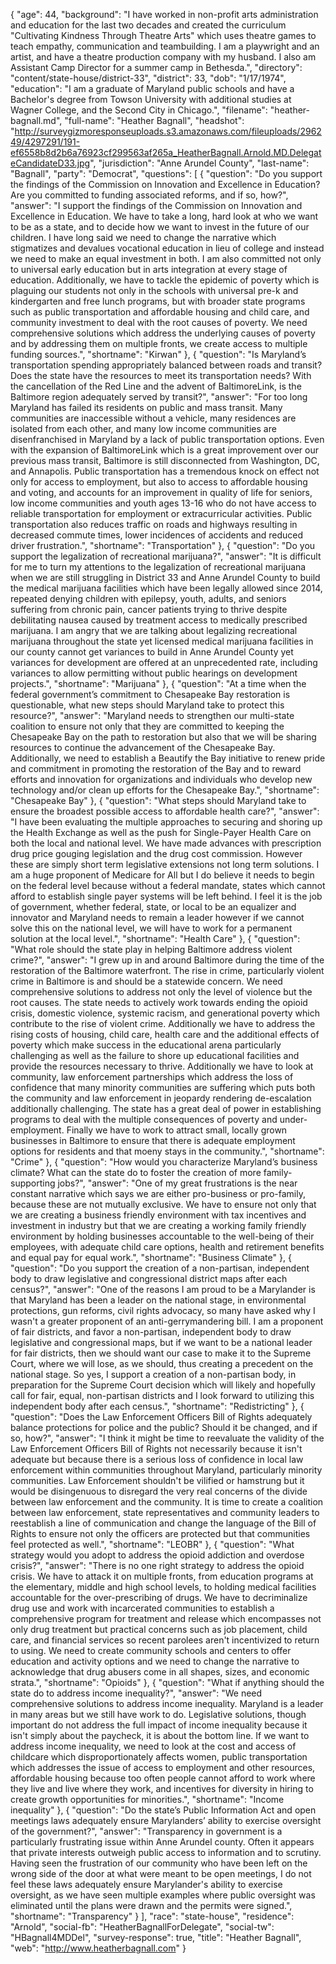 {
  "age": 44,
  "background": "I have worked in non-profit arts administration and education for the last two decades and created the curriculum \"Cultivating Kindness Through Theatre Arts\" which uses theatre games to teach empathy, communication and teambuilding. I am a playwright and an artist, and have a theatre production company with my husband. I also am Assistant Camp Director for a summer camp in Bethesda.",
  "directory": "content/state-house/district-33",
  "district": 33,
  "dob": "1/17/1974",
  "education": "I am a graduate of Maryland public schools and have a Bachelor's degree from Towson University with additional studies at Wagner College, and the Second City in Chicago.",
  "filename": "heather-bagnall.md",
  "full-name": "Heather Bagnall",
  "headshot": "http://surveygizmoresponseuploads.s3.amazonaws.com/fileuploads/296249/4297291/191-ef6558b8d2b6a76923cf299563af265a_HeatherBagnall.Arnold.MD.DelegateCandidateD33.jpg",
  "jurisdiction": "Anne Arundel County",
  "last-name": "Bagnall",
  "party": "Democrat",
  "questions": [
    {
      "question": "Do you support the findings of the Commission on Innovation and Excellence in Education? Are you committed to funding associated reforms, and if so, how?",
      "answer": "I support the findings of the Commission on Innovation and Excellence in Education. We have to take a long, hard look at who we want to be as a state, and to decide how we want to invest in the future of our children. I have long said we need to change the narrative which stigmatizes and devalues vocational education in lieu of college and instead we need to make an equal investment in both. I am also committed not only to universal early education but in arts integration at every stage of education. Additionally, we have to tackle the epidemic of poverty which is plaguing our students not only in the schools with universal pre-k and kindergarten and free lunch programs, but with broader state programs such as public transportation and affordable housing and child care, and community investment to deal with the root causes of poverty. We need comprehensive solutions which address the underlying causes of poverty and by addressing them on multiple fronts, we create access to multiple funding sources.",
      "shortname": "Kirwan"
    },
    {
      "question": "Is Maryland’s transportation spending appropriately balanced between roads and transit? Does the state have the resources to meet its transportation needs? With the cancellation of the Red Line and the advent of BaltimoreLink, is the Baltimore region adequately served by transit?",
      "answer": "For too long Maryland has failed its residents on public and mass transit. Many communities are inaccessible without a vehicle, many residences are isolated from each other, and many low income communities are disenfranchised in Maryland by a lack of public transportation options. Even with the expansion of BaltimoreLink which is a great improvement over our previous mass transit, Baltimore is still disconnected from Washington, DC, and Annapolis. Public transportation has a tremendous knock on effect not only for access to employment, but also to access to affordable housing and  voting, and accounts for an improvement in quality of life for seniors, low income communities and youth ages 13-16 who do not have access to reliable transportation for employment or extracurricular activities. Public transportation also reduces traffic on roads and highways resulting in decreased commute times, lower incidences of accidents and reduced driver frustration.",
      "shortname": "Transportation"
    },
    {
      "question": "Do you support the legalization of recreational marijuana?",
      "answer": "It is difficult for me to turn my attentions to the legalization of recreational marijuana when we are still struggling in District 33 and Anne Arundel County to build the medical marijuana facilities which have been legally allowed since 2014, repeated denying children with epilepsy, youth, adults, and seniors suffering from chronic pain, cancer patients trying to thrive despite debilitating nausea caused by treatment access to medically prescribed marijuana. I am angry that we are talking about legalizing recreational marijuana throughout the state yet licensed medical marijuana facilities in our county cannot get variances to build in Anne Arundel County yet variances for development are offered at an unprecedented rate, including variances to allow permitting without public hearings on development projects.",
      "shortname": "Marijuana"
    },
    {
      "question": "At a time when the federal government’s commitment to Chesapeake Bay restoration is questionable, what new steps should Maryland take to protect this resource?",
      "answer": "Maryland needs to strengthen our multi-state coalition to ensure not only that they are committed to keeping the Chesapeake Bay on the path to restoration but also that we will be sharing resources to continue the advancement of the Chesapeake Bay. Additionally, we need to establish a Beautify the Bay initiative to renew pride and commitment in promoting the restoration of the Bay and to reward efforts and innovation for organizations and individuals who develop new technology and/or clean up efforts for the Chesapeake Bay.",
      "shortname": "Chesapeake Bay"
    },
    {
      "question": "What steps should Maryland take to ensure the broadest possible access to affordable health care?",
      "answer": "I have been evaluating the multiple approaches to securing and shoring up the Health Exchange as well as the push for Single-Payer Health Care on both the local and national level. We have made advances with prescription drug price gouging legislation and the drug cost commission. However these are simply short term legislative extensions not long term solutions. I am a huge proponent of Medicare for All but I do believe it needs to begin on the federal level because without a federal mandate, states which cannot afford to establish single payer systems will be left behind. I feel it is the job of government, whether federal, state, or local to be an equalizer and innovator and Maryland needs to remain a leader however if we cannot solve this on the national level, we will have to work for a permanent solution at the local level.",
      "shortname": "Health Care"
    },
    {
      "question": "What role should the state play in helping Baltimore address violent crime?",
      "answer": "I grew up in and around Baltimore during the time of the restoration of the Baltimore waterfront. The rise in crime, particularly violent crime in Baltimore is and should be a statewide concern. We need comprehensive solutions to address not only the level of violence but the root causes. The state needs to actively work towards ending the opioid crisis, domestic violence, systemic racism, and generational poverty which contribute to the rise of violent crime. Additionally we have to address the rising costs of housing, child care, health care and the additional effects of poverty which make success in the educational arena particularly challenging as well as the failure to shore up educational facilities and provide the resources necessary to thrive. Additionally we have to look at community, law enforcement partnerships which address the loss of confidence that many minority communities are suffering which puts both the community and law enforcement in jeopardy rendering de-escalation additionally challenging. The state has a great deal of power in establishing programs to deal with the multiple consequences of poverty and under-employment. Finally we have to work to attract small, locally grown businesses in Baltimore to ensure that there is adequate employment options for residents and that moeny stays in the community.",
      "shortname": "Crime"
    },
    {
      "question": "How would you characterize Maryland’s business climate? What can the state do to foster the creation of more family-supporting jobs?",
      "answer": "One of my great frustrations is the near constant narrative which says we are either pro-business or pro-family, because these are not mutually exclusive.  We have to ensure not only that we are creating a business friendly environment with tax incentives and investment in industry but that we are creating a working family friendly environment by holding businesses accountable to the well-being of their employees,  with adequate child care options, health and retirement benefits and equal pay for equal work.",
      "shortname": "Business Climate"
    },
    {
      "question": "Do you support the creation of a non-partisan, independent body to draw legislative and congressional district maps after each census?",
      "answer": "One of the reasons I am proud to be a Marylander is that Maryland has been a leader on the national stage, in environmental protections, gun reforms, civil rights advocacy, so many have asked why I wasn't a greater proponent of an anti-gerrymandering bill. I am a proponent of fair districts, and favor a non-partisan, independent body to draw legislative and congressional maps, but if we want to be a national leader for fair districts, then we should want our case to make it to the Supreme Court, where we will lose, as we should, thus creating a precedent on the national stage. So yes, I support a creation of a non-partisan body, in preparation for the Supreme Court decision which will likely and hopefully call for fair, equal, non-partisan districts and I look forward to utilizing this independent body after each census.",
      "shortname": "Redistricting"
    },
    {
      "question": "Does the Law Enforcement Officers Bill of Rights adequately balance protections for police and the public? Should it be changed, and if so, how?",
      "answer": "I think it might be time to reevaluate the validity of the Law Enforcement Officers Bill  of Rights not necessarily because it isn't adequate but because there is a serious loss of confidence in local law enforcement within communities throughout Maryland, particularly minority communities. Law Enforcement shouldn't be vilified or hamstrung but it would be disingenuous to disregard the very real concerns of the divide between law enforcement and the community. It is time to create a coalition between law enforcement, state representatives and community leaders to reestablish a line of communication and change the language of the Bill of Rights to ensure not only the officers are protected but that communities feel protected as well.",
      "shortname": "LEOBR"
    },
    {
      "question": "What strategy would you adopt to address the opioid addiction and overdose crisis?",
      "answer": "There is no one right strategy to address the opioid crisis. We have to attack it on multiple fronts, from education programs at the elementary, middle and high school levels, to holding medical facilities accountable for the over-prescribing of drugs. We have to decriminalize drug use and work with incarcerated communities to establish a comprehensive program for treatment and release which encompasses not only drug treatment but practical concerns such as job placement, child care, and financial services so recent parolees aren't incentivized to return to using. We need to create community schools and centers to offer education and activity options and we need to change the narrative to acknowledge that drug abusers come in all shapes, sizes, and economic strata.",
      "shortname": "Opioids"
    },
    {
      "question": "What if anything should the state do to address income inequality?",
      "answer": "We need comprehensive solutions to address income inequality. Maryland is a leader in many areas but we still have work to do. Legislative solutions, though important do not address the full impact of income inequality because it isn't simply about the paycheck, it is about the bottom line. If we want to address income inequality, we need to look at the cost and access of childcare which disproportionately affects women, public transportation which addresses the issue of access to employment and other resources, affordable housing because too often people cannot afford to work where they live and live where they work, and incentives for diversity in hiring to create growth opportunities for minorities.",
      "shortname": "Income inequality"
    },
    {
      "question": "Do the state’s Public Information Act and open meetings laws adequately ensure Marylanders’ ability to exercise oversight of the government?",
      "answer": "Transparency in government is a particularly frustrating issue within Anne Arundel county. Often it appears that private interests outweigh public access to information and to scrutiny. Having seen the frustration of our community who have been left on the wrong side of the door at what were meant to be open meetings, I do not feel these laws adequately ensure Marylander's ability to exercise oversight, as we have seen multiple examples where public oversight was eliminated until the plans were drawn and the permits were signed.",
      "shortname": "Transparency"
    }
  ],
  "race": "state-house",
  "residence": "Arnold",
  "social-fb": "HeatherBagnallForDelegate",
  "social-tw": "HBagnall4MDDel",
  "survey-response": true,
  "title": "Heather Bagnall",
  "web": "http://www.heatherbagnall.com"
}
